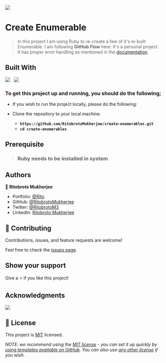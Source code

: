 ![](https://img.shields.io/badge/Ritobroto-Mukherjee-yellow?labelColor=blue)

# Create Enumerable

> In this project I am using Ruby to re-create a few of it's in-built Enumerable. I am following **GitHub Flow** here. It's a personal project. It has proper error handling as mentioned in the [documentation](https://ruby-doc.org/core-3.0.0/Enumerable.html).


## Built With

![](https://img.shields.io/badge/Ruby-red)&nbsp;&nbsp;&nbsp;![](https://img.shields.io/badge/Github-black)


### To get this project up and running, you should do the following;
- If you wish to run the project locally, please do the following:

- Clone the repository to your local machine.
    - **`https://github.com/RitobrotoMukherjee/create-enumerables.git`**
    - **`cd create-enumerables`**

## Prerequisite

> ### Ruby needs to be installed in system


## Authors

👤 **Ritobroto Mukherjee**

- Portfolio: [@Rito](https://ritobrotomukherjee.github.io/Work-Portfolio/)
- GitHub: [@RitobrotoMukherjee](https://github.com/RitobrotoMukherjee)
- Twitter: [@RitobrotoM3](https://twitter.com/RitobrotoM3)
- LinkedIn: [Ritobroto Mukherjee](https://www.linkedin.com/in/ritobroto-mukherjee-519148ba/)

## 🤝 Contributing

Contributions, issues, and feature requests are welcome!

Feel free to check the [issues page](../../issues/).

## Show your support

Give a ⭐️ if you like this project!

## Acknowledgments

![](https://img.shields.io/badge/Microverse-blueviolet)

## 📝 License

This project is [MIT](./LICENSE) licensed.

_NOTE: we recommend using the [MIT license](https://choosealicense.com/licenses/mit/) - you can set it up quickly by [using templates available on GitHub](https://docs.github.com/en/communities/setting-up-your-project-for-healthy-contributions/adding-a-license-to-a-repository). You can also use [any other license](https://choosealicense.com/licenses/) if you wish._
